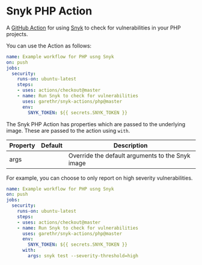 # Snyk PHP Action

A [GitHub Action](https://github.com/features/actions) for using [Snyk](https://snyk.io) to check for
vulnerabilities in your PHP projects.

You can use the Action as follows:

```yaml
name: Example workflow for PHP usng Snyk 
on: push
jobs:
  security:
    runs-on: ubuntu-latest
    steps:
    - uses: actions/checkout@master
    - name: Run Snyk to check for vulnerabilities
      uses: garethr/snyk-actions/php@master
      env:
        SNYK_TOKEN: ${{ secrets.SNYK_TOKEN }}
```

The Snyk PHP Action has properties which are passed to the underlying image. These are
passed to the action using `with`.

| Property | Default | Description |
| --- | --- | --- |
| args |   | Override the default arguments to the Snyk image |

For example, you can choose to only report on high severity vulnerabilities.

```yaml
name: Example workflow for PHP usng Snyk 
on: push
jobs:
  security:
    runs-on: ubuntu-latest
    steps:
    - uses: actions/checkout@master
    - name: Run Snyk to check for vulnerabilities
      uses: garethr/snyk-actions/php@master
      env:
        SNYK_TOKEN: ${{ secrets.SNYK_TOKEN }}
      with:
        args: snyk test --severity-threshold=high
```
